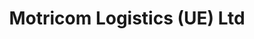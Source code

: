 ---
title: "Motricom Logistics (UE) Ltd"
url: /western-division/motricom-logistics-ue-ltd/
shop: kiosk
---